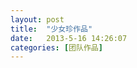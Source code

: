 ```yaml
---
layout: post
title:  "少女珍作品"
date:   2013-5-16 14:26:07
categories: [团队作品]
---
```


<jplayer url="videos/shao-nv-zhen.mp4" title="少女珍作品"></jplayer>
